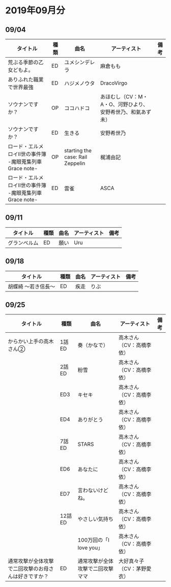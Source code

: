 # 2019年09月分

## 09/04

| タイトル                                 | 種類  | 曲名                               | アーティスト                           | 備考  |
| ------------------------------------ | --- | -------------------------------- | -------------------------------- | --- |
| 荒ぶる季節の乙女どもよ。                         | ED  | ユメシンデレラ                          | 麻倉もも                             |     |
| ありふれた職業で世界最強                         | ED  | ハジメノウタ                           | DracoVirgo                       |     |
| ソウナンですか？                             | OP  | ココハドコ                            | あほむし（CV：M・A・O、河野ひより、安野希世乃、和氣あず未） |     |
| ソウナンですか？                             | ED  | 生きる                              | 安野希世乃                            |     |
| ロード・エルメロイII世の事件簿 -魔眼蒐集列車 Grace note- | OP  | starting the case: Rail Zeppelin | 梶浦由記                             |     |
| ロード・エルメロイII世の事件簿 -魔眼蒐集列車 Grace note- | ED  | 雲雀                               | ASCA                             |     |

## 09/11

| タイトル   | 種類  | 曲名  | アーティスト | 備考  |
| ------ | --- | --- | ------ | --- |
| グランベルム | ED  | 願い  | Uru    |     |

## 09/18

| タイトル       | 種類  | 曲名  | アーティスト | 備考  |
| ---------- | --- | --- | ------ | --- |
| 胡蝶綺 ～若き信長～ | ED  | 疾走  | りぶ     |     |

## 09/25

| タイトル                       | 種類    | 曲名                 | アーティスト         | 備考  |
| -------------------------- | ----- | ------------------ | -------------- | --- |
| からかい上手の高木さん②               | 1話ED  | 奏（かなで）             | 高木さん（CV：高橋李依）  |     |
|                            | 2話ED  | 粉雪                 | 高木さん（CV：高橋李依）  |     |
|                            | ED3   | キセキ                | 高木さん（CV：高橋李依）  |     |
|                            | ED4   | ありがとう              | 高木さん（CV：高橋李依）  |     |
|                            | 7話ED  | STARS              | 高木さん（CV：高橋李依）  |     |
|                            | ED6   | あなたに               | 高木さん（CV：高橋李依）  |     |
|                            | ED7   | 言わないけどね。           | 高木さん（CV：高橋李依）  |     |
|                            | 12話ED | やさしい気持ち            | 高木さん（CV：高橋李依）  |     |
|                            |       | 100万回の「I love you」 | 高木さん（CV：高橋李依）  |     |
| 通常攻撃が全体攻撃で二回攻撃のお母さんは好きですか？ | ED    | 通常攻撃が全体攻撃で二回攻撃ママ   | 大好真々子（CV：茅野愛衣） |     |